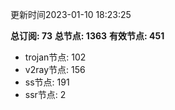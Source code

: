 更新时间2023-01-10 18:23:25

**总订阅: 73**
**总节点: 1363**
**有效节点: 451**
- trojan节点: 102
- v2ray节点: 156
- ss节点: 191
- ssr节点: 2
